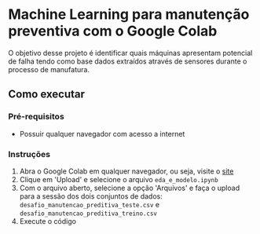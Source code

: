 # Machine Learning para manutenção preventiva com o Google Colab

O objetivo desse projeto é identificar quais máquinas apresentam potencial de falha tendo como base dados extraídos através de sensores durante o processo de manufatura.

## Como executar
### Pré-requisitos
* Possuir qualquer navegador com acesso a internet
### Instruções
1. Abra o Google Colab em qualquer navegador, ou seja, visite o <a href="https://colab.research.google.com/">site</a>
2. Clique em 'Upload' e selecione o arquivo <code>eda_e_modelo.ipynb</code>
3. Com o arquivo aberto, selecione a opção 'Arquivos' e faça o upload para a sessão dos dois conjuntos de dados: <code>desafio_manutencao_preditiva_teste.csv</code> e <code>desafio_manutencao_preditiva_treino.csv</code>
4. Execute o código
